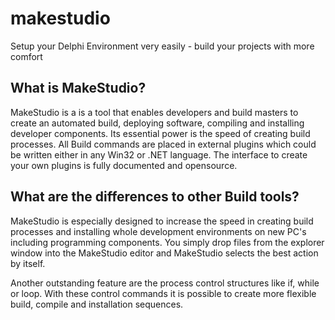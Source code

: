 # makestudio
Setup your Delphi Environment very easily - build your projects with more comfort

## What is MakeStudio? ##

MakeStudio is a is a tool that enables developers and build masters to create an automated build, deploying software, compiling and installing developer components. Its essential power is the speed of creating build processes.
All Build commands are placed in external plugins which could be written either in any Win32 or .NET language. The interface to create your own plugins is fully documented and opensource.

## What are the differences to other Build tools? ##

MakeStudio is especially designed to increase the speed in creating build processes and installing whole development environments on new PC's including programming components.
You simply drop files from the explorer window into the MakeStudio editor and MakeStudio selects the best action by itself.

Another outstanding feature are the process control structures like if, while or loop. With these control commands it is possible to create more flexible build, compile and installation sequences.


